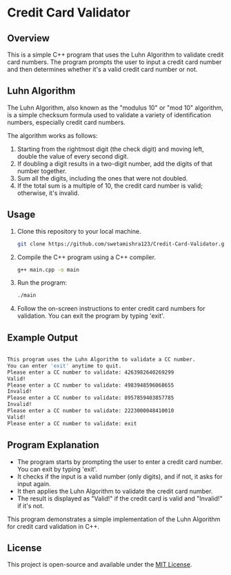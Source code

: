 # Credit Card Validator

## Overview

This is a simple C++ program that uses the Luhn Algorithm to validate credit card numbers. The program prompts the user to input a credit card number and then determines whether it's a valid credit card number or not.

## Luhn Algorithm

The Luhn Algorithm, also known as the "modulus 10" or "mod 10" algorithm, is a simple checksum formula used to validate a variety of identification numbers, especially credit card numbers.

The algorithm works as follows:

1. Starting from the rightmost digit (the check digit) and moving left, double the value of every second digit.
2. If doubling a digit results in a two-digit number, add the digits of that number together.
3. Sum all the digits, including the ones that were not doubled.
4. If the total sum is a multiple of 10, the credit card number is valid; otherwise, it's invalid.

## Usage

1. Clone this repository to your local machine.

    ```bash
    git clone https://github.com/swetamishra123/Credit-Card-Validator.git
    ```

2. Compile the C++ program using a C++ compiler.

    ```bash
    g++ main.cpp -o main
    ```

3. Run the program:

    ```bash
    ./main
    ```

4. Follow the on-screen instructions to enter credit card numbers for validation. You can exit the program by typing 'exit'.

## Example Output

```bash

This program uses the Luhn Algorithm to validate a CC number.
You can enter 'exit' anytime to quit.
Please enter a CC number to validate: 4263982640269299
Valid!
Please enter a CC number to validate: 4983948596068655
Invalid!
Please enter a CC number to validate: 8957859403857785
Invalid!
Please enter a CC number to validate: 2223000048410010
Valid!
Please enter a CC number to validate: exit
```


## Program Explanation

- The program starts by prompting the user to enter a credit card number. You can exit by typing 'exit'.
- It checks if the input is a valid number (only digits), and if not, it asks for input again.
- It then applies the Luhn Algorithm to validate the credit card number.
- The result is displayed as "Valid!" if the credit card is valid and "Invalid!" if it's not.

This program demonstrates a simple implementation of the Luhn Algorithm for credit card validation in C++.

## License

This project is open-source and available under the [MIT License](LICENSE).
